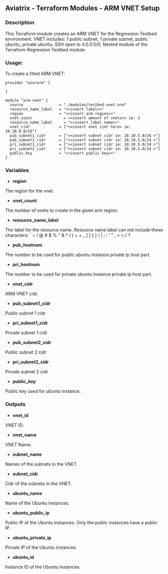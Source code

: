 ## Aviatrix - Terraform Modules - ARM VNET Setup

### Description
This Terraform module creates an ARM VNET for the Regression Testbed environment. VNET includes: 1 public subnet, 1 private subnet, public ubuntu, private ubuntu. SSH open to 0.0.0.0/0. Nested module of the Terraform Regression Testbed module.

### Usage:
To create a filled ARM VNET:
```
provider "azurerm" {

}

module "arm-vnet" {
  source          	    = "./modules/testbed-vnet-arm"
  resource_name_label   = "<<insert label>>"
  region                = "<<insert arm region>>"
  vnet_count	  	      = <<insert amount of vnets>> ie: 2
  resource_name_label	  = "<<insert label name>>"
  vnet_cidr        	    = ["<<insert vnet cidr here> ie: 10.10.0.0/16"]
  pub_subnet1_cidr     	= ["<<insert subnet cidr ie: 10.10.5.0/24 >"]
  pub_subnet2_cidr     	= ["<<insert subnet cidr ie: 10.10.5.0/24 >"]
  pri_subnet1_cidr     	= ["<<insert subnet cidr ie: 10.10.5.0/24 >"]
  pri_subnet2_cidr     	= ["<<insert subnet cidr ie: 10.10.5.0/24 >"]
  public_key            = "<<insert public key>>"
}
```

### Variables

- **region**

The region for the vnet.

- **vnet_count**

The number of vnets to create in the given arm region.

- **resource_name_label**

The label for the resource name. Resource name label can not include these characters: \` ~ ! @ # $ % ^ & * ( ) = + _ [ ] { } \\ | ; : ' \" , < > / ?

- **pub_hostnum**

The number to be used for public ubuntu instance private ip host part.

- **pri_hostnum**

The number to be used for private ubuntu instance private ip host part.

- **vnet_cidr**

ARM VNET cidr.

- **pub_subnet1_cidr**

Public subnet 1 cidr

- **pri_subnet1_cidr**

Private subnet 1 cidr

- **pub_subnet2_cidr**

Public subnet 2 cidr

- **pri_subnet2_cidr**

Private subnet 2 cidr

- **public_key**

Public key used for ubuntu instance.

### Outputs

- **vnet_id**

VNET ID.

- **vnet_name**

VNET Name.

- **subnet_name**

Names of the subnets in the VNET.

- **subnet_cidr**

Cidr of the subnets in the VNET.

- **ubuntu_name**

Name of the Ubuntu instances.

- **ubuntu_public_ip**

Public IP of the Ubuntu instances. Only the public instances have a public IP.

- **ubuntu_private_ip**

Private IP of the Ubuntu instances.

- **ubuntu_id**

Instance ID of the Ubuntu instances.
